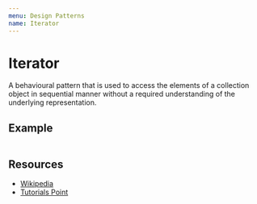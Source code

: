 ```yaml
---
menu: Design Patterns
name: Iterator
---
```


# Iterator

A behavioural pattern that is used to access the elements of a collection object in sequential manner without a required understanding of the underlying representation.

## Example

```typescript
```

## Resources

- [Wikipedia](https://en.wikipedia.org/wiki/Iterator_pattern)
- [Tutorials Point](https://www.tutorialspoint.com/design_pattern/iterator_pattern.htm)
